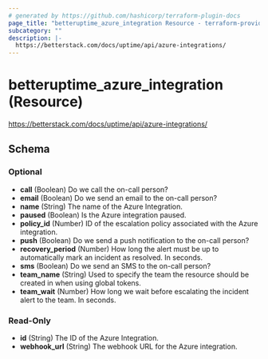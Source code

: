 ```yaml
---
# generated by https://github.com/hashicorp/terraform-plugin-docs
page_title: "betteruptime_azure_integration Resource - terraform-provider-better-uptime"
subcategory: ""
description: |-
  https://betterstack.com/docs/uptime/api/azure-integrations/
---
```


# betteruptime_azure_integration (Resource)

https://betterstack.com/docs/uptime/api/azure-integrations/



<!-- schema generated by tfplugindocs -->
## Schema

### Optional

- **call** (Boolean) Do we call the on-call person?
- **email** (Boolean) Do we send an email to the on-call person?
- **name** (String) The name of the Azure Integration.
- **paused** (Boolean) Is the Azure integration paused.
- **policy_id** (Number) ID of the escalation policy associated with the Azure integration.
- **push** (Boolean) Do we send a push notification to the on-call person?
- **recovery_period** (Number) How long the alert must be up to automatically mark an incident as resolved. In seconds.
- **sms** (Boolean) Do we send an SMS to the on-call person?
- **team_name** (String) Used to specify the team the resource should be created in when using global tokens.
- **team_wait** (Number) How long we wait before escalating the incident alert to the team. In seconds.

### Read-Only

- **id** (String) The ID of the Azure Integration.
- **webhook_url** (String) The webhook URL for the Azure integration.


